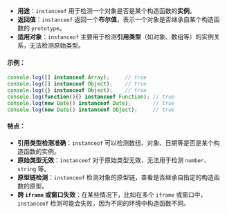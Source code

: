 - **用途**：`instanceof` 用于检测一个对象是否是某个构造函数的**实例**。
- **返回值**：`instanceof` 返回一个**布尔值**，表示一个对象是否继承自某个构造函数的 `prototype`。
- **适用对象**：`instanceof` 主要用于检测**引用类型**（如对象、数组等）的实例关系，无法检测原始类型。

#### 示例：
```javascript
console.log([] instanceof Array);     // true
console.log([] instanceof Object);    // true
console.log({} instanceof Object);    // true
console.log(function(){} instanceof Function); // true
console.log(new Date() instanceof Date);       // true
console.log(new Date() instanceof Object);     // true
```

#### 特点：
- **引用类型检测准确**：`instanceof` 可以检测数组、对象、日期等是否是某个构造函数的实例。
- **原始类型无效**：`instanceof` 对于原始类型无效，无法用于检测 `number`、`string` 等。
- **原型链检测**：`instanceof` 检测对象的原型链，查看是否继承自指定的构造函数的原型。
- **跨 `iframe` 或窗口失效**：在某些情况下，比如在多个 `iframe` 或窗口中，`instanceof` 检测可能会失败，因为不同的环境中构造函数不同。
